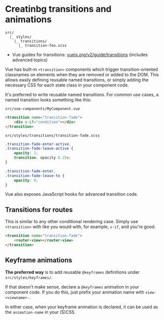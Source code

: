 
# Creatinbg transitions and animations

```
src/
  |_ styles/
  	|_ transitions/
  	  |_ transition-foo.scss
```

- Vue guides for transitions: [vuejs.org/v2/guide/transitions](https://vuejs.org/v2/guide/transitions) (includes advanced topics)

Vue has built-in `<transition>` components which trigger transition-oriented classnames on elements when they are removed or added to the DOM. This allows easily defining reusable named transitions, or simply adding the necessary CSS for each state class in your component code.

It's preferred to write reusable named transitions. For common use cases, a named transition looks something like this:

`src/vue-components/MyComponent.vue`

```html
<transition name="transition-fade">
	<div v-if="condition"></div>
</transition>
```

`src/styles/transitions/transition-fade.scss`

```scss
.transition-fade-enter-active,
.transition-fade-leave-active {
	opacity: 1;
	transition: opacity 0.25s;
}

.transition-fade-enter,
.transition-fade-leave-to {
	opacity: 0;
}
```

Vue also exposes JavaScript hooks for advanced transition code.

## Transitions for routes

This is similar to any other conditional rendering case. Simply use `<transition>` with like you would with, for example, `v-if`, and you're good.

```html
<transition name="transition-fade">
	<router-view></router-view>
</transition>
```

## Keyframe animations

**The preferred way** is to add reusable `@keyframes` definitions under `src/styles/keyframes/`.

If that doesn't make sense, declare a `@keyframes` animation in your component code. If you do this, just prefix your animation name with `view-<viewname>-`.

In either case, when your keyframe animation is declared, it can be used as the `animation-name` in your (S)CSS.

